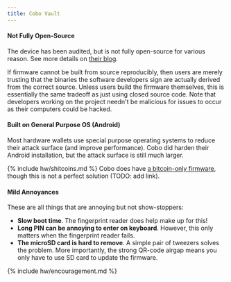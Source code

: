 ```yaml
---
title: Cobo Vault
---
```


#### Not Fully Open-Source
The device has been audited, but is not fully open-source for various reason.
See more details on [their blog](https://medium.com/cobo-vault/on-open-source-and-transparency-7f516f80b8d).

If firmware cannot be built from source reproducibly, then users are merely trusting that the binaries the software developers sign are actually derived from the correct source.
Unless users build the firmware themselves, this is essentially the same tradeoff as just using closed source code.
Note that developers working on the project needn't be malicious for issues to occur as their computers could be hacked.

#### Built on General Purpose OS (Android)
Most hardware wallets use special purpose operating systems to reduce their attack surface (and improve performance).
Cobo did harden their Android installation, but the attack surface is still much larger.

{% include hw/shitcoins.md %}
Cobo does have [a bitcoin-only firmware](https://cobo.com/hardware-wallet), though this is not a perfect solution (TODO: add link).


#### Mild Annoyances
These are all things that are annoying but not show-stoppers:

* **Slow boot time**. The fingerprint reader does help make up for this!
* **Long PIN can be annoying to enter on keyboard**. However, this only matters when the fingerprint reader fails.
* **The microSD card is hard to remove**. A simple pair of tweezers solves the problem. More importantly, the strong QR-code airgap means you only have to use SD card to update the firmware.


{% include hw/encouragement.md %}
